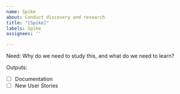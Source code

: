 ```yaml
---
name: Spike
about: Conduct discovery and research
title: "[Spike]"
labels: Spike
assignees: ''

---
```


Need: Why do we need to study this, and what do we need to learn?

Outputs:
- [ ] Documentation
- [ ] New User Stories
